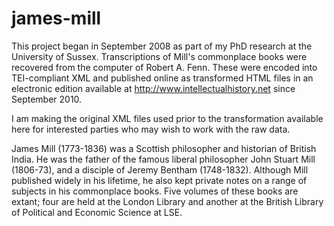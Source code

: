 # james-mill
This project began in September 2008 as part of my PhD research at the University of Sussex. Transcriptions of Mill's commonplace books were recovered from the computer of Robert A. Fenn. These were encoded into TEI-compliant XML and published online as transformed HTML files in an electronic edition available at http://www.intellectualhistory.net since September 2010.

I am making the original XML files used prior to the transformation available here for interested parties who may wish to work with the raw data.

James Mill (1773-1836) was a Scottish philosopher and historian of British India. He was the father of the famous liberal philosopher John Stuart Mill (1806-73), and a disciple of Jeremy Bentham (1748-1832). Although Mill published widely in his lifetime, he also kept private notes on a range of subjects in his commonplace books. Five volumes of these books are extant; four are held at the London Library and another at the British Library of Political and Economic Science at LSE.
